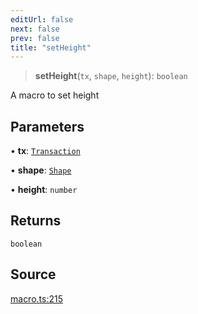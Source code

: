 ```yaml
---
editUrl: false
next: false
prev: false
title: "setHeight"
---
```


> **setHeight**(`tx`, `shape`, `height`): `boolean`

A macro to set height

## Parameters

• **tx**: [`Transaction`](/api-core/classes/transaction/)

• **shape**: [`Shape`](/api-core/classes/shape/)

• **height**: `number`

## Returns

`boolean`

## Source

[macro.ts:215](https://github.com/dgmjs/dgmjs/blob/main/packages/core/src/macro.ts#L215)
